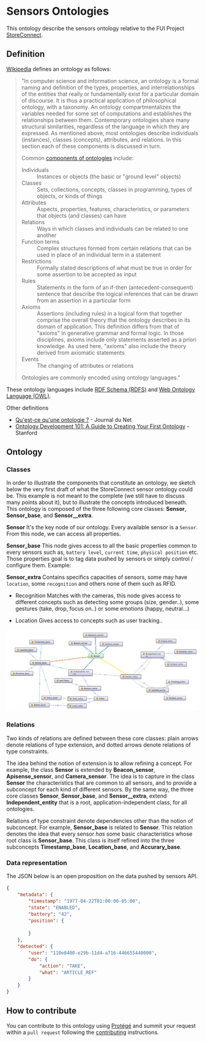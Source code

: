 # Sensors Ontologies

This ontology describe the sensors ontology relative to the FUI Project [StoreConnect](https://github.com/StoreConnect).

## Definition
[Wikipedia](https://fr.wikipedia.org/wiki/Ontologie_(informatique)) defines an ontology as follows:
> "In computer science and information science, an ontology is a formal naming and definition of the types, properties, and interrelationships of the entities that really or fundamentally exist for a particular domain of discourse. It is thus a practical application of philosophical ontology, with a taxonomy.
> An ontology compartmentalizes the variables needed for some set of computations and establishes the relationships between them.
> Contemporary ontologies share many structural similarities, regardless of the language in which they are expressed. As mentioned above, most ontologies describe individuals (instances), classes (concepts), attributes, and relations. In this section each of these components is discussed in turn.
>
> Common [components of ontologies](https://en.wikipedia.org/wiki/Ontology_components) include:
> <dl>
> <dt>Individuals</dt>
> <dd>Instances or objects (the basic or "ground level" objects)</dd>
> <dt>Classes</dt>
> <dd>Sets, collections, concepts, classes in programming, types of objects, or kinds of things</dd>
> <dt>Attributes</dt>
> <dd>Aspects, properties, features, characteristics, or parameters that objects (and classes) can have</dd>
> <dt>Relations</dt>
> <dd>Ways in which classes and individuals can be related to one another</dd>
> <dt>Function terms</dt>
> <dd>Complex structures formed from certain relations that can be used in place of an individual term in a statement</dd>
> <dt>Restrictions</dt>
> <dd>Formally stated descriptions of what must be true in order for some assertion to be accepted as input</dd>
> <dt>Rules</dt>
> <dd>Statements in the form of an if-then (antecedent-consequent) sentence that describe the logical inferences that can be drawn from an assertion in a particular form</dd>
> <dt>Axioms</dt>
> <dd>Assertions (including rules) in a logical form that together comprise the overall theory that the ontology describes in its domain of application. This definition differs from that of "axioms" in generative grammar and formal logic. In those disciplines, axioms include only statements asserted as a priori knowledge. As used here, "axioms" also include the theory derived from axiomatic statements</dd>
> <dt>Events</dt>
> <dd>The changing of attributes or relations</dd>
> </dl>
> Ontologies are commonly encoded using ontology languages."

These ontology languages include [RDF Schema (RDFS)](https://en.wikipedia.org/wiki/RDF_Schema) and [Web Ontology Language (OWL)](https://en.wikipedia.org/wiki/Web_Ontology_Language).

Other definitions
- [Qu'est-ce qu'une ontologie ?](http://www.journaldunet.com/developpeur/tutoriel/theo/070403-ontologie.shtml) - Journal du Net
- [Ontology Development 101: A Guide to Creating Your First Ontology](http://protege.stanford.edu/publications/ontology_development/ontology101.pdf) - Stanford

## Ontology

### Classes

In order to illustrate the components that constitute an ontology, we sketch below the very first draft of what the StoreConnect sensor ontology could be. This example is not meant to the complete (we still have to discuss many points about it), but to illustrate the concepts introduced beneath. This ontology is composed of the three following core classes: __Sensor__, __Sensor_base__, and __Sensor__extra__.

__Sensor__
It's the key node of our ontology. Every available sensor is a `Sensor`. From this node, we can access all properties.</dd>

__Sensor_base__
This node gives access to all the basic properties common to every sensors such as, `battery level`, `current time`, `physical position` etc. Those properties goal is to tag data pushed by sensors or simply control / configure them. Example:

__Sensor_extra__
Contains specifics capacities of sensors, some may have `location`, some `recognition` and others none of them such as RFID.

- Recognition
Matches with the cameras, this node gives access to different concepts such as detecting some groups (size, gender..), some gestures (take, drop, focus on..) or some emotions (happy, neutral...)

- Location
Gives access to concepts such as user tracking..

![Ontology](images/ontology.png)

### Relations

Two kinds of relations are defined between these core classes: plain arrows denote relations of type extension, and dotted arrows denote relations of type constraints.

The idea behind the notion of extension is to allow refining a concept. For example, the class __Sensor__ is extended by __Beacon_sensor__, __Apisense_sensor__, and __Camera_sensor__. The idea is to capture in the class __Sensor__ the characteristics that are common to all sensors, and to provide a subconcept for each kind of different sensors. By the same way, the three core classes __Sensor__, __Sensor_base__, and __Sensor__extra__, extend __Independent_entity__ that is a root, application-independent class, for all ontologies.

Relations of type constraint denote dependencies other than the notion of subconcept. For example, __Sensor_base__ is related to __Sensor__. This relation denotes the idea that every sensor _has_ some basic characteristics whose root class is __Sensor_base__. This class is itself refined into the three subconcepts __Timestamp_base__, __Location_base__, and __Accurary_base__.

### Data representation

The JSON below is an open proposition on the data pushed by sensors API.

```json
{
	"metadata": {
		"timestamp": "1977-04-22T01:00:00-05:00",
		"state": "ENABLED",
		"battery": "42",
		"position": {
			
		}
	},
	"detected": {
		"user": "110e8400-e29b-11d4-a716-446655440000",
		"do": {
			"action": "TAKE",
			"what": "ARTICLE_REF"
		}
	}
}
```

## How to contribute

You can contribute to this ontology using [Protégé](http://protege.stanford.edu/) and summit your request within a `pull request` 
following the [contributing](CONTRIBUTING.md) instructions. 

